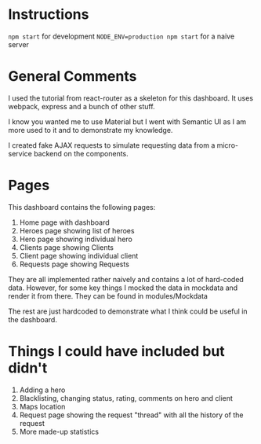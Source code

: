 # Instructions
`npm start` for development
`NODE_ENV=production npm start` for a naive server

# General Comments
I used the tutorial from react-router as a skeleton for this dashboard. It uses webpack, express and a bunch of other stuff.

I know you wanted me to use Material but I went with Semantic UI as I am more used to it and to demonstrate my knowledge.

I created fake AJAX requests to simulate requesting data from a micro-service backend on the components.

# Pages
This dashboard contains the following pages:
1) Home page with dashboard
2) Heroes page showing list of heroes
3) Hero page showing individual hero
4) Clients page showing Clients
5) Client page showing individual client
6) Requests page showing Requests

They are all implemented rather naively and contains a lot of hard-coded data. However, for some key things I mocked the data in mockdata and render it from there. They can be found in modules/Mockdata

The rest are just hardcoded to demonstrate what I think could be useful in the dashboard.

# Things I could have included but didn't
1) Adding a hero
2) Blacklisting, changing status, rating, comments on hero and client
3) Maps location
4) Request page showing the request "thread" with all the history of the request
5) More made-up statistics
